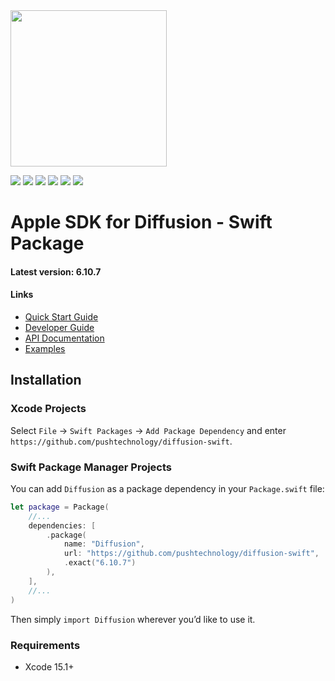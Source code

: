
<img src="https://docs.pushtechnology.com/docs/6.10.7/manual/html/lib/img/logos/push-new.png" style="width:250px;"/>

<p/>

<p>
    <img src="https://img.shields.io/badge/Swift-5+-F06C33.svg" />
    <img src="https://img.shields.io/badge/iOS-15.0+-865EFC.svg" />
    <img src="https://img.shields.io/badge/iPadOS-15.0+-F65EFC.svg" />
    <img src="https://img.shields.io/badge/macOS-10.15+-179AC8.svg" />
    <img src="https://img.shields.io/badge/tvOS-15.0+-41465B.svg" />
    <a href="https://github.com/apple/swift-package-manager">
      <img src="https://img.shields.io/badge/spm-compatible-brightgreen.svg?style=flat" />
    </a>
</p>


<p align="center">


# Apple SDK for Diffusion - Swift Package

#### Latest version: 6.10.7

#### Links
- <a href="https://docs.pushtechnology.com/quickstart">Quick Start Guide</a>
- <a href="https://docs.pushtechnology.com/docs/6.10.7/manual/html/developerguide/developerguide_overview.html">Developer Guide</a>
- <a href="https://docs.pushtechnology.com/docs/6.10.7/apple">API Documentation</a>
- <a href="https://github.com/pushtechnology/diffusion-examples/tree/6.10/apple">Examples</a>


## Installation

### Xcode Projects

Select `File` -> `Swift Packages` -> `Add Package Dependency` and enter `https://github.com/pushtechnology/diffusion-swift`.


### Swift Package Manager Projects

You can add `Diffusion` as a package dependency in your `Package.swift` file:

```swift
let package = Package(
    //...
    dependencies: [
        .package(
            name: "Diffusion",
            url: "https://github.com/pushtechnology/diffusion-swift",
            .exact("6.10.7")
        ),
    ],
    //...
)
```

Then simply `import Diffusion` wherever you’d like to use it.


### Requirements

- Xcode 15.1+
